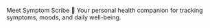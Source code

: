 Meet Symptom Scribe 🤖
Your personal health companion for tracking symptoms, moods, and daily well-being.
